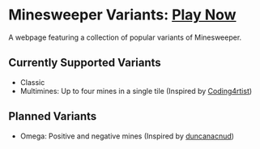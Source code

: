 # Minesweeper Variants: [Play Now](https://osutaiko.github.io/index.html)
A webpage featuring a collection of popular variants of Minesweeper.

## Currently Supported Variants ##
- Classic
- Multimines: Up to four mines in a single tile (Inspired by [Coding4rtist](https://coding4rtist.itch.io/minesweeper-reborn))

## Planned Variants ##
- Omega: Positive and negative mines (Inspired by [duncanacnud](https://duncanacnud.itch.io/omegasweeper))
